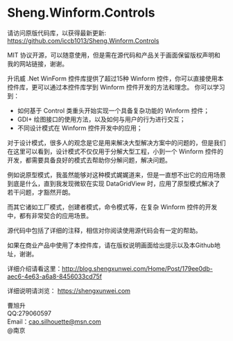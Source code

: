 # Sheng.Winform.Controls

请访问原版代码库，以获得最新更新: https://github.com/iccb1013/Sheng.Winform.Controls

MIT 协议开源，可以随意使用，但是需在源代码和产品关于画面保留版权声明和我的网站链接，谢谢。

升讯威 .Net WinForm 控件库提供了超过15种 Winform 控件，你可以直接使用本控件库，更可以通过本控件库学到 Winform 控件开发的方法和理念。
你可以学习到：
+ 如何基于 Control 类重头开始实现一个具备复杂功能的 Winform 控件；
+ GDI+ 绘图接口的使用方法，以及如何与用户的行为进行交互；
+ 不同设计模式在 Winform 控件开发中的应用；

对于设计模式，很多人的观念是它是用来解决大型解决方案中的问题的，但是我们在这里可以看到，设计模式不仅仅用于分解大型工程，小到一个 Winform 控件的开发，都需要具备良好的模式去帮助你分解问题，解决问题。

例如说原型模式，我虽然能够对这种模式娓娓道来，但是一直想不出它的应用场景到底是什么，直到我发现微软在实现 DataGridView 时，应用了原型模式解决了若干问题，才豁然开朗。

而其它诸如工厂模式，创建者模式，命令模式等，在复杂 Winform 控件的开发中，都有非常契合的应用场景。

源代码中包括了详细的注释，相信对你阅读使用源代码会有一定的帮助。

如果在商业产品中使用了本控件库，请在版权说明画面给出提示以及本Github地址，谢谢。

详细介绍请看这里：http://blog.shengxunwei.com/Home/Post/179ee0db-aec6-4e63-a6a8-8456033cd75f


详细说明请浏览：
https://shengxunwei.com

曹旭升  
QQ:279060597  
Email：cao.silhouette@msn.com  
@南京 

